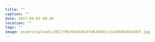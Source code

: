 ```yaml
---
title: ""
caption: ""
date: 2017-09-03 00:38
location: ""
tags: ""
image: assets/uploads/2017/09/6be41924fd634b81cc1e18b6b45e4ddf.jpg
---
```

